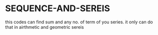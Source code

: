 # SEQUENCE-AND-SEREIS
this codes can find sum and any no. of term of you series. it only can do that in airthmetic and  geometric sereis
